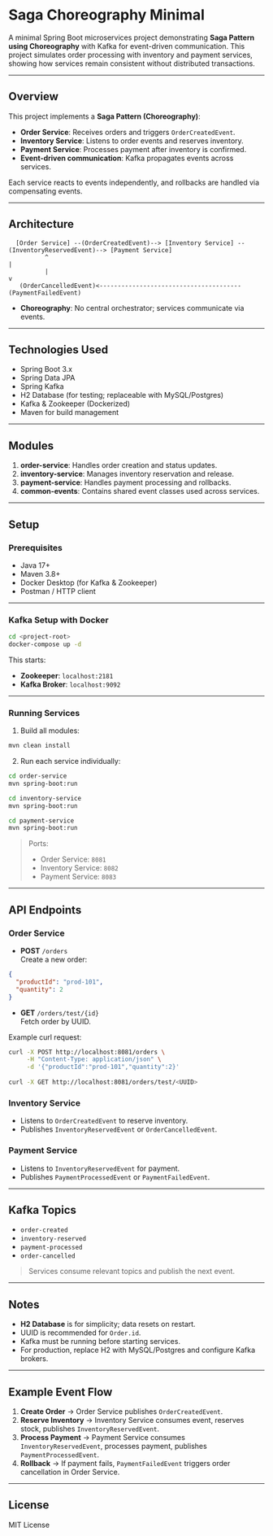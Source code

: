# Saga Choreography Minimal

A minimal Spring Boot microservices project demonstrating **Saga Pattern using Choreography** with Kafka for event-driven communication. This project simulates order processing with inventory and payment services, showing how services remain consistent without distributed transactions.

---

## Overview

This project implements a **Saga Pattern (Choreography)**:

- **Order Service**: Receives orders and triggers `OrderCreatedEvent`.
- **Inventory Service**: Listens to order events and reserves inventory.
- **Payment Service**: Processes payment after inventory is confirmed.
- **Event-driven communication**: Kafka propagates events across services.

Each service reacts to events independently, and rollbacks are handled via compensating events.

---

## Architecture

```
  [Order Service] --(OrderCreatedEvent)--> [Inventory Service] --(InventoryReservedEvent)--> [Payment Service]
          ^                                                           |
          |                                                           v
   (OrderCancelledEvent)<---------------------------------------(PaymentFailedEvent)
```

- **Choreography**: No central orchestrator; services communicate via events.

---

## Technologies Used

- Spring Boot 3.x  
- Spring Data JPA  
- Spring Kafka  
- H2 Database (for testing; replaceable with MySQL/Postgres)  
- Kafka & Zookeeper (Dockerized)  
- Maven for build management  

---

## Modules

1. **order-service**: Handles order creation and status updates.  
2. **inventory-service**: Manages inventory reservation and release.  
3. **payment-service**: Handles payment processing and rollbacks.  
4. **common-events**: Contains shared event classes used across services.

---

## Setup

### Prerequisites

- Java 17+  
- Maven 3.8+  
- Docker Desktop (for Kafka & Zookeeper)  
- Postman / HTTP client

---

### Kafka Setup with Docker

```bash
cd <project-root>
docker-compose up -d
```

This starts:

- **Zookeeper**: `localhost:2181`  
- **Kafka Broker**: `localhost:9092`

---

### Running Services

1. Build all modules:

```bash
mvn clean install
```

2. Run each service individually:

```bash
cd order-service
mvn spring-boot:run

cd inventory-service
mvn spring-boot:run

cd payment-service
mvn spring-boot:run
```

> Ports:
> - Order Service: `8081`  
> - Inventory Service: `8082`  
> - Payment Service: `8083`

---

## API Endpoints

### Order Service

- **POST** `/orders`  
  Create a new order:

```json
{
  "productId": "prod-101",
  "quantity": 2
}
```

- **GET** `/orders/test/{id}`  
  Fetch order by UUID.

Example curl request:

```bash
curl -X POST http://localhost:8081/orders \
     -H "Content-Type: application/json" \
     -d '{"productId":"prod-101","quantity":2}'
     
curl -X GET http://localhost:8081/orders/test/<UUID>
```

### Inventory Service

- Listens to `OrderCreatedEvent` to reserve inventory.
- Publishes `InventoryReservedEvent` or `OrderCancelledEvent`.

### Payment Service

- Listens to `InventoryReservedEvent` for payment.
- Publishes `PaymentProcessedEvent` or `PaymentFailedEvent`.

---

## Kafka Topics

- `order-created`  
- `inventory-reserved`  
- `payment-processed`  
- `order-cancelled`  

> Services consume relevant topics and publish the next event.

---

## Notes

- **H2 Database** is for simplicity; data resets on restart.  
- UUID is recommended for `Order.id`.  
- Kafka must be running before starting services.  
- For production, replace H2 with MySQL/Postgres and configure Kafka brokers.

---

## Example Event Flow

1. **Create Order** → Order Service publishes `OrderCreatedEvent`.  
2. **Reserve Inventory** → Inventory Service consumes event, reserves stock, publishes `InventoryReservedEvent`.  
3. **Process Payment** → Payment Service consumes `InventoryReservedEvent`, processes payment, publishes `PaymentProcessedEvent`.  
4. **Rollback** → If payment fails, `PaymentFailedEvent` triggers order cancellation in Order Service.

---

## License

MIT License
